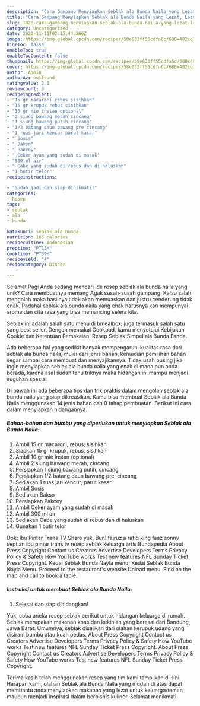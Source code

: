 ```yaml
---
description: "Cara Gampang Menyiapkan Seblak ala Bunda Naila yang Lezat, Lezat"
title: "Cara Gampang Menyiapkan Seblak ala Bunda Naila yang Lezat, Lezat"
slug: 1828-cara-gampang-menyiapkan-seblak-ala-bunda-naila-yang-lezat-lezat
category: Uncategorized
date: 2022-11-11T02:15:44.266Z
image: https://img-global.cpcdn.com/recipes/58e633ff55cdfa6c/680x482cq70/seblak-ala-bunda-naila-foto-resep-utama.jpg
hideToc: false
enableToc: true
enableTocContent: false
thumbnail: https://img-global.cpcdn.com/recipes/58e633ff55cdfa6c/680x482cq70/seblak-ala-bunda-naila-foto-resep-utama.jpg
cover: https://img-global.cpcdn.com/recipes/58e633ff55cdfa6c/680x482cq70/seblak-ala-bunda-naila-foto-resep-utama.jpg
author: Admin
authorAv: notfound
ratingvalue: 3.1
reviewcount: 8
recipeingredient:
- "15 gr macaroni rebus sisihkan"
- "15 gr krupuk rebus sisihkan"
- "10 gr mie instan optional"
- "2 siung bawang merah cincang"
- "1 siung bawang putih cincang"
- "1/2 batang daun bawang pre cincang"
- "1 ruas jari kencur parut kasar"
- " Sosis"
- " Bakso"
- " Pakcoy"
- " Ceker ayam yang sudah di masak"
- "300 ml air"
- " Cabe yang sudah di rebus dan di haluskan"
- "1 butir telor"
recipeinstructions:

- "Sudah jadi dan siap dinikmati!"
categories:
- Resep
tags:
- seblak
- ala
- bunda

katakunci: seblak ala bunda 
nutrition: 165 calories
recipecuisine: Indonesian
preptime: "PT13M"
cooktime: "PT39M"
recipeyield: "4"
recipecategory: Dinner

---
```



Selamat Pagi Anda sedang mencari ide resep seblak ala bunda naila yang unik? Cara membuatnya memang Agak susah-susah gampang. Kalau salah mengolah maka hasilnya tidak akan memuaskan dan justru cenderung tidak enak. Padahal seblak ala bunda naila yang enak harusnya kan mempunyai aroma dan cita rasa yang bisa memancing selera kita.


Seblak ini adalah salah satu menu di bmealbox, juga termasuk salah satu yang best seller. Dengan memakai Cookpad, kamu menyetujui Kebijakan Cookie dan Ketentuan Pemakaian. Resep Seblak Simpel ala Bunda Fanda.

Ada beberapa hal yang sedikit banyak mempengaruhi kualitas rasa dari seblak ala bunda naila, mulai dari jenis bahan, kemudian pemilihan bahan segar sampai cara membuat dan menyajikannya. Tidak usah pusing jika ingin menyiapkan seblak ala bunda naila yang enak di mana pun anda berada, karena asal sudah tahu triknya maka hidangan ini mampu menjadi suguhan spesial.


Di bawah ini ada beberapa tips dan trik praktis dalam mengolah seblak ala bunda naila yang siap dikreasikan. Kamu bisa membuat Seblak ala Bunda Naila menggunakan 14 jenis bahan dan 0 tahap pembuatan. Berikut ini cara dalam menyiapkan hidangannya.

<!--inarticleads1-->

##### Bahan-bahan dan bumbu yang diperlukan untuk menyiapkan Seblak ala Bunda Naila:

1. Ambil 15 gr macaroni, rebus, sisihkan
1. Siapkan 15 gr krupuk, rebus, sisihkan
1. Ambil 10 gr mie instan (optional)
1. Ambil 2 siung bawang merah, cincang
1. Persiapkan 1 siung bawang putih, cincang
1. Persiapkan 1/2 batang daun bawang pre, cincang
1. Sediakan 1 ruas jari kencur, parut kasar
1. Ambil  Sosis
1. Sediakan  Bakso
1. Persiapkan  Pakcoy
1. Ambil  Ceker ayam yang sudah di masak
1. Ambil 300 ml air
1. Sediakan  Cabe yang sudah di rebus dan di haluskan
1. Gunakan 1 butir telor


Dok: Ibu Pintar Trans TV Share yuk, Bun! fairuz a rafiq king faaz sonny septian ibu pintar trans tv resep seblak keluarga artis Bundapedia About Press Copyright Contact us Creators Advertise Developers Terms Privacy Policy &amp; Safety How YouTube works Test new features NFL Sunday Ticket Press Copyright. Kedai Seblak Bunda Nayla menu; Kedai Seblak Bunda Nayla Menu. Proceed to the restaurant&#39;s website Upload menu. Find on the map and call to book a table. 

<!--inarticleads2-->

##### Instruksi untuk membuat Seblak ala Bunda Naila:


1. Selesai dan siap dihidangkan!

Yuk, coba aneka resep seblak berikut untuk hidangan keluarga di rumah. Seblak merupakan makanan khas dan kekinian yang berasal dari Bandung, Jawa Barat. Umumnya, seblak disajikan dari olahan kerupuk udang yang disiram bumbu atau kuah pedas. About Press Copyright Contact us Creators Advertise Developers Terms Privacy Policy &amp; Safety How YouTube works Test new features NFL Sunday Ticket Press Copyright. About Press Copyright Contact us Creators Advertise Developers Terms Privacy Policy &amp; Safety How YouTube works Test new features NFL Sunday Ticket Press Copyright. 

Terima kasih telah menggunakan resep yang tim kami tampilkan di sini. Harapan kami, olahan Seblak ala Bunda Naila yang mudah di atas dapat membantu anda menyiapkan makanan yang lezat untuk keluarga/teman maupun menjadi inspirasi dalam berbisnis kuliner. Selamat menikmati
